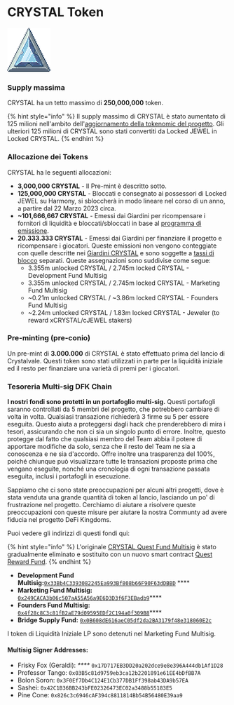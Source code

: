 # CRYSTAL Token

![CRYSTAL](<../../.gitbook/assets/image (2) (2) (1).png>)

### Supply massima

CRYSTAL ha un tetto massimo di **250,000,000** token.

{% hint style="info" %}
Il supply massimo di CRYSTAL è stato aumentato di 125 milioni nell'ambito dell'[aggiornamento della tokenomic del progetto](https://defikingdomsitalia.medium.com/serendale-2-0-a3787cbeb04a). Gli ulteriori 125 milioni di CRYSTAL sono stati convertiti da Locked JEWEL in Locked CRYSTAL.
{% endhint %}

### Allocazione dei Tokens

CRYSTAL ha le seguenti allocazioni:

* **3,000,000 CRYSTAL** - Il Pre-mint è descritto sotto.
* **125,000,000 CRYSTAL** - Bloccati e consegnato ai possessori di Locked JEWEL su Harmony, si sbloccherà in modo lineare nel corso di un anno, a partire dal 22 Marzo 2023 circa.
* **\~101,666,667 CRYSTAL** - Emessi dai Giardini per ricompensare i fornitori di liquidità e bloccati/sbloccati in base al [programma di emissione](../the-gardens/ice-gardens.md#programma-di-emissione).
* **20.333.333 CRYSTAL** - Emessi dai Giardini per finanziare il progetto e ricompensare i giocatori. Queste emissioni non vengono conteggiate con quelle descritte nei [Giardini CRYSTAL](../the-gardens/ice-gardens.md) e sono soggette a [tassi di blocco](../the-gardens/#modello-di-locking-blocco) separati. Queste assegnazioni sono suddivise come segue:
  * 3.355m unlocked CRYSTAL / 2.745m locked CRYSTAL - Development Fund Multisig
  * 3.355m unlocked CRYSTAL / 2.745m locked CRYSTAL - Marketing Fund Multisig
  * \~0.21m unlocked CRYSTAL / \~3.86m locked CRYSTAL - Founders Fund Multisig
  * \~2.24m unlocked CRYSTAL / 1.83m locked CRYSTAL - Jeweler (to reward xCRYSTAL/cJEWEL stakers)

### Pre-minting (pre-conio)

Un pre-mint di **3.000.000** di CRYSTAL è stato effettuato prima del lancio di Crystalvale. Questi token sono stati utilizzati in parte per la liquidità iniziale ed il resto per finanziare una varietà di premi per i giocatori.

### Tesoreria Multi-sig DFK Chain

**I nostri fondi sono protetti in un portafoglio multi-sig.** Questi portafogli saranno controllati da 5 membri del progetto, che potrebbero cambiare di volta in volta. Qualsiasi transazione richiederà 3 firme su 5 per essere eseguita. Questo aiuta a proteggersi dagli hack che prenderebbero di mira i tesori, assicurando che non ci sia un singolo punto di errore. Inoltre, questo protegge dal fatto che qualsiasi membro del Team abbia il potere di apportare modifiche da solo, senza che il resto del Team ne sia a conoscenza e ne sia d'accordo. Offre inoltre una trasparenza del 100%, poiché chiunque può visualizzare tutte le transazioni proposte prima che vengano eseguite, nonché una cronologia di ogni transazione passata eseguita, inclusi i portafogli in esecuzione.

Sappiamo che ci sono state preoccupazioni per alcuni altri progetti, dove è stata venduta una grande quantità di token al lancio, lasciando un po' di frustrazione nel progetto. Cerchiamo di aiutare a risolvere queste preoccupazioni con queste misure per aiutare la nostra Communty ad avere fiducia nel progetto DeFi Kingdoms.

Puoi vedere gli indirizzi di questi fondi qui:

{% hint style="info" %}
L'originale [CRYSTAL Quest Fund Multisig](https://subnets.avax.network/defi-kingdoms/address/0x64a3dc745806d9d6e88ea5555F8fdA65B147A31D) è stato gradualmente eliminato e sostituito con un nuovo smart contract [Quest Reward Fund](https://subnets.avax.network/defi-kingdoms/address/0x1137643FE14b032966a59Acd68EBf3c1271Df316).
{% endhint %}

* **Development Fund Multisig:**[`0x33Bb4C3393082245Ea993Bf808b66F90F63dDBBD`](https://subnets.avax.network/defi-kingdoms/address/0x33Bb4C3393082245Ea993Bf808b66F90F63dDBBD)  **** &#x20;
* **Marketing Fund Multisig:** [`0x249CACA3b06c507aA55A56a9E6D3D3f6F3EBadb9`](https://subnets.avax.network/defi-kingdoms/address/0x249CACA3b06c507aA55A56a9E6D3D3f6F3EBadb9)****
* **Founders Fund Multisig:** [`0x4f28c8C3c81fB2aE79d09595EDf2C194a0f309B8`](https://subnets.avax.network/defi-kingdoms/address/0x4f28c8C3c81fB2aE79d09595EDf2C194a0f309B8)****
* **Bridge Supply Fund:** [`0x0B608dE616aeC05df2da2BA3179f48e318060E2c`](https://subnets.avax.network/defi-kingdoms/address/0x0B608dE616aeC05df2da2BA3179f48e318060E2c)&#x20;

I token di Liquidità Iniziale LP sono detenuti nel Marketing Fund Multisig.

#### **Multisig Signer Addresses:**&#x20;

* Frisky Fox (Geraldi): _****_ `0x17D717EB3DD20a202dce9e8e396A444db1Af1D28`
* Professor Tango: `0x03B5c81d9759eb3ca12b2201891e61EE4bDfBB7A`
* Bolon Soron: `0x3F0Ef7Db4C124E1Cb377DB1Ff398ab43DA9b57EA`&#x20;
* Sashei: `0x42C1B36BB243bFE02326473EC02a3488b55183E5`&#x20;
* Pine Cone: `0x826c3c6946cAF394c8811814Bb54B56480E39aa9`

